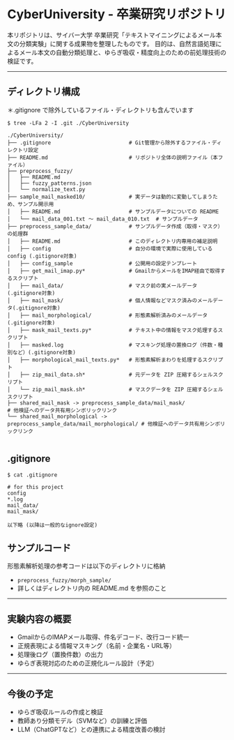 # CyberUniversity - 卒業研究リポジトリ

本リポジトリは、サイバー大学 卒業研究「テキストマイニングによるメール本文の分類実験」に関する成果物を整理したものです。
目的は、自然言語処理によるメール本文の自動分類処理と、ゆらぎ吸収・精度向上のための前処理技術の検証です。

---

## ディレクトリ構成

＊.gitignore で除外しているファイル・ディレクトリも含んでいます

```
$ tree -LFa 2 -I .git ./CyberUniversity

./CyberUniversity/
├── .gitignore                         # Git管理から除外するファイル・ディレクトリ設定
├── README.md                          # リポジトリ全体の説明ファイル（本ファイル）
├── preprocess_fuzzy/
│   ├── README.md
│   ├── fuzzy_patterns.json
│   └── normalize_text.py
├── sample_mail_masked10/              # 実データは動的に変動してしまうため、サンプル開示用
│   ├── README.md                      # サンプルデータについての README
│   └── mail_data_001.txt 〜 mail_data_010.txt  # サンプルデータ
├── preprocess_sample_data/            # サンプルデータ作成（取得・マスク）の処理群
│   ├── README.md                      # このディレクトリ内専用の補足説明
│   ├── config                         # 自分の環境で実際に使用している config (.gitignore対象)
│   ├── config_sample                  # 公開用の設定テンプレート
│   ├── get_mail_imap.py*              # GmailからメールをIMAP経由で取得するスクリプト
│   ├── mail_data/                     # マスク前の実メールデータ (.gitignore対象)
│   ├── mail_mask/                     # 個人情報などマスク済みのメールデータ(.gitignore対象)
│   ├── mail_morphological/            # 形態素解析済みのメールデータ (.gitignore対象)
│   ├── mask_mail_texts.py*            # テキスト中の情報をマスク処理するスクリプト
│   ├── masked.log                     # マスキング処理の置換ログ（件数・種別など）(.gitignore対象)
│   ├── morphological_mail_texts.py*   # 形態素解析まわりを処理するスクリプト
│   ├── zip_mail_data.sh*              # 元データを ZIP 圧縮するシェルスクリプト
│   └── zip_mail_mask.sh*              # マスクデータを ZIP 圧縮するシェルスクリプト
├── shared_mail_mask -> preprocess_sample_data/mail_mask/                   # 他検証へのデータ共有用シンボリックリンク
└── shared_mail_morphological -> preprocess_sample_data/mail_morphological/ # 他検証へのデータ共有用シンボリックリンク


```

## .gitignore 

```
$ cat .gitignore 

# for this project
config
*.log
mail_data/
mail_mask/

以下略 (以降は一般的なignore設定)
```

## サンプルコード
形態素解析処理の参考コードは以下のディレクトリに格納
- `preprocess_fuzzy/morph_sample/`
- 詳しくはディレクトリ内の README.md を参照のこと 


---

## 実験内容の概要

- GmailからのIMAPメール取得、件名デコード、改行コード統一
- 正規表現による情報マスキング（名前・企業名・URL等）
- 処理後ログ（置換件数）の出力
- ゆらぎ表現対応のための正規化ルール設計（予定）

---

## 今後の予定

- ゆらぎ吸収ルールの作成と検証
- 教師あり分類モデル（SVMなど）の訓練と評価
- LLM（ChatGPTなど）との連携による精度改善の検討
